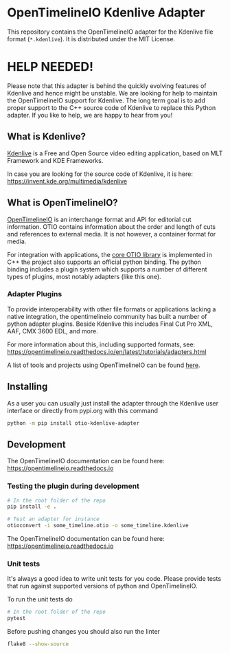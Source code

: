 <!--
    SPDX-License-Identifier: CC-BY-SA-4.0
    SPDX-FileCopyrightText: 2022 Julius Künzel <jk.kdedev@smartlab.uber.space>
-->


# OpenTimelineIO Kdenlive Adapter

This repository contains the OpenTimelineIO adapter for the Kdenlive file format (`*.kdenlive`). It is distributed under the MIT License.

# HELP NEEDED!

Please note that this adapter is behind the quickly evolving features of Kdenlive and hence might be unstable. We are looking for help to maintain the OpenTimelineIO support for Kdenlive. The long term goal is to add proper support to the C++ source code of Kdenlive to replace this Python adapter. If you like to help, we are happy to hear from you!

## What is Kdenlive?

[Kdenlive](https://kdenlive.org) is a Free and Open Source video editing application, based on MLT Framework and KDE Frameworks.

In case you are looking for the source code of Kdenlive, it is here: https://invent.kde.org/multimedia/kdenlive

## What is OpenTimelineIO?

[OpenTimelineIO](https://opentimeline.io) is an interchange format and API for editorial cut information. OTIO contains information about the order and length of cuts and references to external media. It is not however, a container format for media.

For integration with applications, the [core OTIO library](https://github.com/AcademySoftwareFoundation/OpenTimelineIO) is implemented in C++ the project also supports an official python binding. The python binding includes a plugin system which supports a number of different types of plugins, most notably adapters (like this one).

### Adapter Plugins

To provide interoperability with other file formats or applications lacking a native integration, the opentimelineio community has built a number of python adapter plugins. Beside Kdenlive this includes Final Cut Pro XML, AAF, CMX 3600 EDL, and more.

For more information about this, including supported formats, see: https://opentimelineio.readthedocs.io/en/latest/tutorials/adapters.html

A list of tools and projects using OpenTimelineIO can be found [here](https://github.com/AcademySoftwareFoundation/OpenTimelineIO/wiki/Tools-and-Projects-Using-OpenTimelineIO).

## Installing

As a user you can usually just install the adapter through the Kdenlive user interface or directly from pypi.org with this command

```bash
python -m pip install otio-kdenlive-adapter
```

## Development

The OpenTimelineIO documentation can be found here: https://opentimelineio.readthedocs.io

### Testing the plugin during development
```bash
# In the root folder of the repo
pip install -e .

# Test an adapter for instance
otioconvert -i some_timeline.otio -o some_timeline.kdenlive
```

The OpenTimelineIO documentation can be found here: https://opentimelineio.readthedocs.io

### Unit tests

It's always a good idea to write unit tests for you code.
Please provide tests that run against supported versions of python and OpenTimelineIO.

To run the unit tests do
```bash
# In the root folder of the repo
pytest
```

Before pushing changes you should also run the linter
```bash
flake8 --show-source
```
